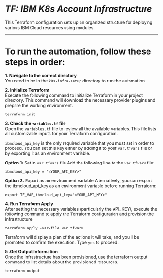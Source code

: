# _TF: IBM K8s Account Infrastructure_
This Terraform configuration sets up an organized structure for deploying various IBM Cloud resources using modules. 

---
# To run the automation, follow these steps in order:

**1. Navigate to the correct directory**
<br> You need to be in the `k8s-infra-setup` directory to run the automation.

**2. Initialize Terraform**
<br> Execute the following command to initialize Terraform in your project directory. This command will download the necessary provider plugins and prepare the working environment.
```
terraform init
```

**3. Check the `variables.tf` file**
<br> Open the `variables.tf` file to review all the available variables. This file lists all customizable inputs for your Terraform configuration.

`ibmcloud_api_key` is the only required variable that you must set in order to proceed. You can set this key either by adding it to your `var.tfvars` file or by exporting it as an environment variable.

**Option 1:** Set in `var.tfvars` file
Add the following line to the `var.tfvars` file:
```
ibmcloud_api_key = "<YOUR_API_KEY>"
```

**Option 2:** Export as an environment variable
Alternatively, you can export the ibmcloud_api_key as an environment variable before running Terraform:
```
export TF_VAR_ibmcloud_api_key="<YOUR_API_KEY>"
```

**4. Run Terraform Apply**
<br> After setting the necessary variables (particularly the API_KEY), execute the following command to apply the Terraform configuration and provision the infrastructure:
```
terraform apply -var-file var.tfvars
```
Terraform will display a plan of the actions it will take, and you'll be prompted to confirm the execution. Type `yes` to proceed.

**5 .Get Output Information**
<br> Once the infrastructure has been provisioned, use the terraform output command to list details about the provisioned resources.
```
terraform output
```
